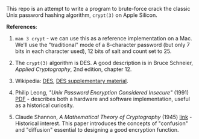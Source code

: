 This repo is an attempt to write a program to brute-force crack the classic
Unix password hashing algorithm, `crypt(3)` on Apple Silicon.

**References**:

1. `man 3 crypt` - we can use this as a reference implementation on a Mac. We'll use the "traditional"
mode of a 8-character password (but only 7 bits in each character used), 12 bits of salt and count
set to 25.

2. The `crypt(3)` algorithm is DES. A good description is in Bruce Schneier, _Applied Cryptography_, 2nd edition, chapter 12.

3. Wikipedia: [DES](https://en.wikipedia.org/wiki/Data_Encryption_Standard), [DES supplementary material](https://en.wikipedia.org/wiki/DES_supplementary_material).

4. Philip Leong, _"Unix Password Encryption Considered Insecure"_ (1991) [PDF](docs/UNIX_Password_Encryption_Considered_Insecure.pdf) - describes both a hardware and software implementation, useful as a historical curiosity.

5. Claude Shannon, _A Mathematical Theory of Cryptography_ (1945) [link](https://www.iacr.org/museum/shannon45.html) - Historical interest. This paper introduces the concepts of "confusion" and "diffusion" essential to designing a good encryption function.
